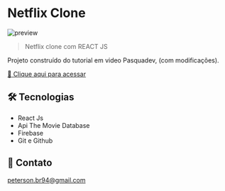# Netflix Clone

![preview]([https://drive.google.com/file/d/1T_o8SPnuwakypU2bgp4Fcjp7rLv4Q1IP/view?usp=sharing])

> Netflix clone com REACT JS 

Projeto construído do tutorial em video Pasquadev, (com modificações).

[🔗 Clique aqui para acessar](https://netflix-clone-cd407.web.app/)


## 🛠 Tecnologias

- React Js
- Api The Movie Database
- Firebase
- Git e Github

## 💛 Contato

peterson.br94@gmail.com
